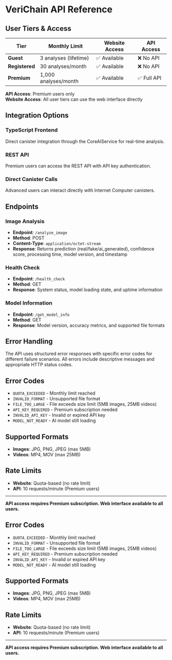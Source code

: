 # VeriChain API Reference

## User Tiers & Access

| Tier | Monthly Limit | Website Access | API Access |
|------|---------------|----------------|------------|
| **Guest** | 3 analyses (lifetime) | ✅ Available | ❌ No API |
| **Registered** | 30 analyses/month | ✅ Available | ❌ No API |
| **Premium** | 1,000 analyses/month | ✅ Available | ✅ Full API |

**API Access**: Premium users only  
**Website Access**: All user tiers can use the web interface directly

## Integration Options

### TypeScript Frontend
Direct canister integration through the CoreAIService for real-time analysis.

### REST API  
Premium users can access the REST API with API key authentication.

### Direct Canister Calls
Advanced users can interact directly with Internet Computer canisters.

## Endpoints

### Image Analysis
- **Endpoint**: `/analyze_image`  
- **Method**: POST  
- **Content-Type**: `application/octet-stream`
- **Response**: Returns prediction (real/fake/ai_generated), confidence score, processing time, model version, and timestamp

### Health Check
- **Endpoint**: `/health_check`  
- **Method**: GET
- **Response**: System status, model loading state, and uptime information

### Model Information
- **Endpoint**: `/get_model_info`  
- **Method**: GET
- **Response**: Model version, accuracy metrics, and supported file formats

## Error Handling

The API uses structured error responses with specific error codes for different failure scenarios. All errors include descriptive messages and appropriate HTTP status codes.

## Error Codes

- `QUOTA_EXCEEDED` - Monthly limit reached
- `INVALID_FORMAT` - Unsupported file format
- `FILE_TOO_LARGE` - File exceeds size limit (5MB images, 25MB videos)
- `API_KEY_REQUIRED` - Premium subscription needed
- `INVALID_API_KEY` - Invalid or expired API key
- `MODEL_NOT_READY` - AI model still loading

## Supported Formats

- **Images**: JPG, PNG, JPEG (max 5MB)
- **Videos**: MP4, MOV (max 25MB)

## Rate Limits

- **Website**: Quota-based (no rate limit)
- **API**: 10 requests/minute (Premium users)

---

**API access requires Premium subscription. Web interface available to all users.**
## Error Codes

- `QUOTA_EXCEEDED` - Monthly limit reached
- `INVALID_FORMAT` - Unsupported file format
- `FILE_TOO_LARGE` - File exceeds size limit (5MB images, 25MB videos)
- `API_KEY_REQUIRED` - Premium subscription needed
- `INVALID_API_KEY` - Invalid or expired API key
- `MODEL_NOT_READY` - AI model still loading

## Supported Formats

- **Images**: JPG, PNG, JPEG (max 5MB)
- **Videos**: MP4, MOV (max 25MB)

## Rate Limits

- **Website**: Quota-based (no rate limit)
- **API**: 10 requests/minute (Premium users)

---

**API access requires Premium subscription. Web interface available to all users.**
